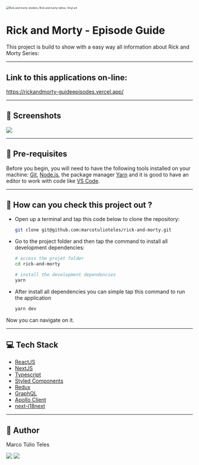 # 

<div align="left">
    <img src="https://i.pinimg.com/originals/56/96/34/5696347ff2e75d4139491f9689a40169.jpg" alt="Rick and morty stickers, Rick and morty tattoo, Vinyl art" style="zoom:50%;" /><h1>Rick and Morty - Episode Guide</h1>
</div>

This project is build to show with a easy way all information about Rick and Morty Series:

---

## Link to this applications on-line:

https://rickandmorty-guideepisodes.vercel.app/

---

## 📸 Screenshots

![](/public/screenshots/rick-and-morty-app27Jan2022.gif)

---

## 🔧 Pre-requisites

Before you begin, you will need to have the following tools installed on your machine: [Git](https://git-scm.com/book/en/v2/Getting-Started-Installing-Git), [Node.js](https://nodejs.org/en/download/package-manager/), the package manager [Yarn](https://classic.yarnpkg.com/lang/en/docs/install/#debian-stable) and it is good to have an editor to work with code like [VS Code](https://code.visualstudio.com/Download).

---

## 🔎 How can you check this project out ?

- Open up a terminal and tap this code below to clone the repository:

  ```bash
  git clone git@github.com:marcotulioteles/rick-and-morty.git
  ```

- Go to the project folder and then tap the command to install all development dependencies:

  ```bash
  # access the projet folder
  cd rick-and-morty
  
  # install the development dependencies
  yarn
  ```

- After install all dependencies you can simple tap this command to run the application

  ```bash
  yarn dev
  ```

Now you can navigate on it.

---

## 💻 Tech Stack

- [ReactJS](https://en.reactjs.org/)
- [NextJS](https://nextjs.org/)
- [Typescript](https://www.typescriptlang.org/)
- [Styled Components](https://styled-components.com/)
- [Redux](https://redux.js.org/)
- [GraphQL](https://graphql.org/)
- [Apollo Client](https://www.apollographql.com/)
- [next-i18next](https://github.com/isaachinman/next-i18next)

---

## 🧔 Author

Marco Túlio Teles

<p align="left">
<a href="https://www.linkedin.com/in/marcotulioteles"><img src="https://img.shields.io/badge/-LinkedIn-05122A?style=flat&logo=linkedin&logoColor=48A0DF"/></a>
<a href="mailto:marcotuliocivileng@gmail.com"><img src="https://img.shields.io/badge/-email-05122A?style=flat&logo=gmail"/></a>
</p>

